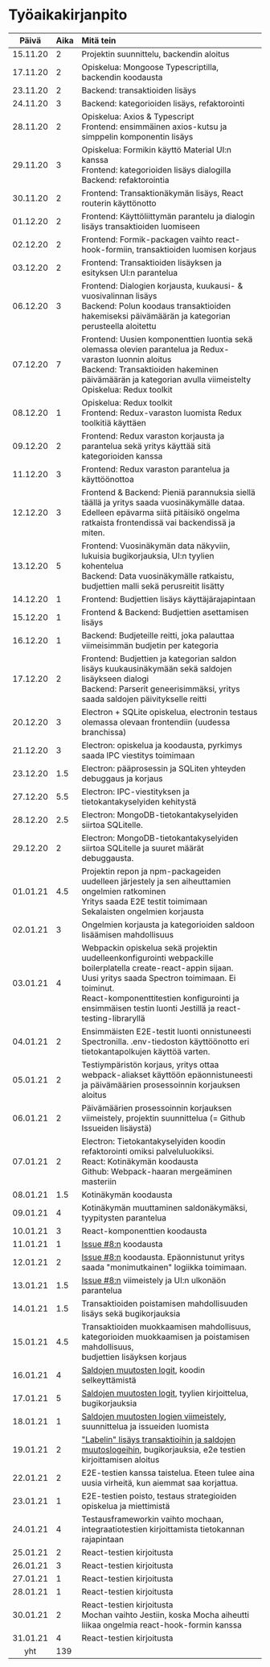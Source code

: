 # Työaikakirjanpito

| Päivä | Aika | Mitä tein  |
| :----:|:-----| :-----|
| 15.11.20 | 2  | Projektin suunnittelu, backendin aloitus |
| 17.11.20 | 2  | Opiskelua: Mongoose Typescriptilla, backendin koodausta |
| 23.11.20 | 2  | Backend: transaktioiden lisäys |
| 24.11.20 | 3  | Backend: kategorioiden lisäys, refaktorointi |
| 28.11.20 | 2  | Opiskelua: Axios & Typescript<br>Frontend: ensimmäinen axios-kutsu ja simppelin komponentin lisäys |
| 29.11.20 | 3  | Opiskelua: Formikin käyttö Material UI:n kanssa<br>Frontend: kategorioiden lisäys dialogilla<br>Backend: refaktorointia
| 30.11.20 | 2  | Frontend: Transaktionäkymän lisäys, React routerin käyttönotto
| 01.12.20 | 2  | Frontend: Käyttöliittymän parantelu ja dialogin lisäys transaktioiden luomiseen
| 02.12.20 | 2  | Frontend: Formik-packagen vaihto react-hook-formiin, transaktioiden luomisen korjaus
| 03.12.20 | 2  | Frontend: Transaktioiden lisäyksen ja esityksen UI:n parantelua
| 06.12.20 | 3  | Frontend: Dialogien korjausta, kuukausi- & vuosivalinnan lisäys<br>Backend: Polun koodaus transaktioiden hakemiseksi päivämäärän ja kategorian perusteella aloitettu
| 07.12.20 | 7  | Frontend: Uusien komponenttien luontia sekä olemassa olevien parantelua ja Redux-varaston luonnin aloitus<br> Backend: Transaktioiden hakeminen päivämäärän ja kategorian avulla viimeistelty<br>Opiskelua: Redux toolkit
| 08.12.20 | 1  | Opiskelua: Redux toolkit<br>Frontend: Redux-varaston luomista Redux toolkitiä käyttäen
| 09.12.20 | 2  | Frontend: Redux varaston korjausta ja parantelua sekä yritys käyttää sitä kategorioiden kanssa
| 11.12.20 | 3  | Frontend: Redux varaston parantelua ja käyttöönottoa
| 12.12.20 | 3  | Frontend & Backend: Pieniä parannuksia siellä täällä ja yritys saada vuosinäkymälle dataa.<br>Edelleen epävarma siitä pitäisikö ongelma ratkaista frontendissä vai backendissä ja miten.
| 13.12.20 | 5  | Frontend: Vuosinäkymän data näkyviin, lukuisia bugikorjauksia, UI:n tyylien kohentelua<br>Backend: Data vuosinäkymälle ratkaistu, budjettien malli sekä perusreitit lisätty
| 14.12.20 | 1  | Frontend: Budjettien lisäys käyttäjärajapintaan
| 15.12.20 | 1  | Frontend & Backend: Budjettien asettamisen lisäys
| 16.12.20 | 1  | Backend: Budjeteille reitti, joka palauttaa viimeisimmän budjetin per kategoria
| 17.12.20 | 2  | Frontend: Budjettien ja kategorian saldon lisäys kuukausinäkymään sekä saldojen lisäykseen dialogi<br>Backend: Parserit geneerisimmäksi, yritys saada saldojen päivitykselle reitti
| 20.12.20 | 3  | Electron + SQLite opiskelua, electronin testaus olemassa olevaan frontendiin (uudessa branchissa)
| 21.12.20 | 3  | Electron: opiskelua ja koodausta, pyrkimys saada IPC viestitys toimimaan
| 23.12.20 | 1.5| Electron: pääprosessin ja SQLiten yhteyden debuggaus ja korjaus
| 27.12.20 | 5.5| Electron: IPC-viestityksen ja tietokantakyselyiden kehitystä
| 28.12.20 | 2.5| Electron: MongoDB-tietokantakyselyiden siirtoa SQLitelle.
| 29.12.20 | 2  | Electron: MongoDB-tietokantakyselyiden siirtoa SQLitelle ja suuret määrät debuggausta.
| 01.01.21 | 4.5| Projektin repon ja npm-packageiden uudelleen järjestely ja sen aiheuttamien ongelmien ratkominen<br>Yritys saada E2E testit toimimaan<br>Sekalaisten ongelmien korjausta
| 02.01.21 | 3  | Ongelmien korjausta ja kategorioiden saldoon lisäämisen mahdollisuus
| 03.01.21 | 4  | Webpackin opiskelua sekä projektin uudelleenkonfigurointi webpackille boilerplatella create-react-appin sijaan.<br>Uusi yritys saada Spectron toimimaan. Ei toiminut.<br>React-komponenttitestien konfigurointi ja ensimmäisen testin luonti Jestillä ja react-testing-libraryllä
| 04.01.21 | 2  | Ensimmäisten E2E-testit luonti onnistuneesti Spectronilla. .env-tiedoston käyttöönotto eri tietokantapolkujen käyttöä varten.
| 05.01.21 | 2  | Testiympäristön korjaus, yritys ottaa webpack-aliakset käyttöön epäonnistuneesti ja päivämäärien prosessoinnin korjauksen aloitus
| 06.01.21 | 2  | Päivämäärien prosessoinnin korjauksen viimeistely, projektin suunnittelua (= Github Issueiden lisäystä)
| 07.01.21 | 2  | Electron: Tietokantakyselyiden koodin refaktorointi omiksi palveluluokiksi.<br>React: Kotinäkymän koodausta<br>Github: Webpack-haaran mergeäminen masteriin
| 08.01.21 | 1.5 | Kotinäkymän koodausta
| 09.01.21 | 4 | Kotinäkymän muuttaminen saldonäkymäksi, tyypitysten parantelua
| 10.01.21 | 3 | React-komponenttien koodausta
| 11.01.21 | 1 | [Issue #8:n](https://github.com/ToniOjala/FinanceTracker/issues/8) koodausta
| 12.01.21 | 2 | [Issue #8:n](https://github.com/ToniOjala/FinanceTracker/issues/8) koodausta. Epäonnistunut yritys saada "monimutkainen" logiikka toimimaan.
| 13.01.21 | 1.5 | [Issue #8:n](https://github.com/ToniOjala/FinanceTracker/issues/8) viimeistely ja UI:n ulkonäön parantelua
| 14.01.21 | 1.5 | Transaktioiden poistamisen mahdollisuuden lisäys sekä bugikorjauksia
| 15.01.21 | 4.5 | Transaktioiden muokkaamisen mahdollisuus, kategorioiden muokkaamisen ja poistamisen mahdollisuus,<br>budjettien lisäyksen korjaus
| 16.01.21 | 4 | [Saldojen muutosten logit](https://github.com/ToniOjala/FinanceTracker/issues/11), koodin selkeyttämistä
| 17.01.21 | 5 | [Saldojen muutosten logit](https://github.com/ToniOjala/FinanceTracker/issues/11), tyylien kirjoittelua, bugikorjauksia
| 18.01.21 | 1 | [Saldojen muutosten logien viimeistely](https://github.com/ToniOjala/FinanceTracker/issues/11), suunnittelua ja issueiden luomista
| 19.01.21 | 2 | ["Labelin" lisäys transaktioihin ja saldojen muutoslogeihin](https://github.com/ToniOjala/FinanceTracker/issues/18), bugikorjauksia, e2e testien kirjoittamisen aloitus
| 22.01.21 | 2 | E2E-testien kanssa taistelua. Eteen tulee aina uusia virheitä, kun aiemmat saa korjattua.
| 23.01.21 | 1 | E2E-testien poisto, testaus strategioiden opiskelua ja miettimistä
| 24.01.21 | 4 | Testausframeworkin vaihto mochaan, integraatiotestien kirjoittamista tietokannan rajapintaan
| 25.01.21 | 2 | React-testien kirjoitusta
| 26.01.21 | 3 | React-testien kirjoitusta
| 27.01.21 | 1 | React-testien kirjoitusta
| 28.01.21 | 1 | React-testien kirjoitusta
| 30.01.21 | 2 | React-testien kirjoitusta<br>Mochan vaihto Jestiin, koska Mocha aiheutti liikaa ongelmia react-hook-formin kanssa
| 31.01.21 | 4 | React-testien kirjoitusta
| yht   | 139   | | 

